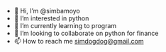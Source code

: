- 👋 Hi, I’m @simbamoyo
- 👀 I’m interested in python
- 🌱 I’m currently learning to program
- 💞️ I’m looking to collaborate on python for finance
- 📫 How to reach me simdogdog@gmail.com

<!---
simbamoyo/simbamoyo is a ✨ special ✨ repository because its `README.md` (this file) appears on your GitHub profile.
You can click the Preview link to take a look at your changes.
--->
